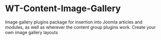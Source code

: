 # WT-Content-Image-Gallery
Image gallery plugins package for insertion into Joomla articles and modules, as well as wherever the content group plugins work. Create your own image gallery layouts
